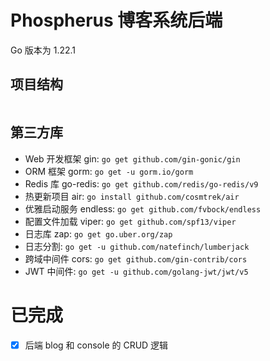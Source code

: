 # Phospherus 博客系统后端

Go 版本为 1.22.1

## 项目结构

```shell

```

## 第三方库

- Web 开发框架 gin: `go get github.com/gin-gonic/gin`
- ORM 框架 gorm: `go get -u gorm.io/gorm`
- Redis 库 go-redis: `go get github.com/redis/go-redis/v9`
- 热更新项目 air: `go install github.com/cosmtrek/air`
- 优雅启动服务 endless: `go get github.com/fvbock/endless`
- 配置文件加载 viper: `go get github.com/spf13/viper`
- 日志库 zap: `go get go.uber.org/zap`
- 日志分割: `go get -u github.com/natefinch/lumberjack`
- 跨域中间件 cors: `go get github.com/gin-contrib/cors`
- JWT 中间件: `go get -u github.com/golang-jwt/jwt/v5`


# 已完成

- [x] 后端 blog 和 console 的 CRUD 逻辑